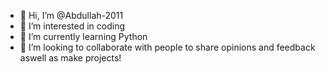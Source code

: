 - 👋 Hi, I’m @Abdullah-2011
- 👀 I’m interested in coding
- 🌱 I’m currently learning Python
- 💞️ I’m looking to collaborate with people to share opinions and feedback aswell as make projects!


<!---
Abdullah-2011/Abdullah-2011 is a ✨ special ✨ repository because its `README.md` (this file) appears on your GitHub profile.
You can click the Preview link to take a look at your changes.
--->
